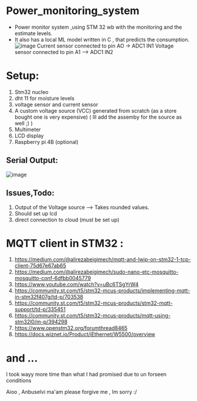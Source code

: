# Power_monitoring_system
* Power monitor system ,using STM 32 wb with the monitoring and the estimate levels.
* It also has a local ML model written in C , that predicts the consumption.
![image](https://github.com/user-attachments/assets/3bbf5f9d-a40b-4ef4-a811-a12806682e57)
Current sensor connected to pin AO -> ADC1 IN1
Voltage sensor connected to pin A1 --> ADC1 IN2

# Setup:
1. Stm32 nucleo
2. dht 11 for moisture levels
3. voltage sensor and current sensor
4. A custom voltage source (VCC) generated from scratch (as a store bought one is very expensive)
   ( Ill add the assemby for the source as well ;) )
5. Multimeter
6. LCD display
7. Raspberry pi 4B (optional)
## Serial Output:
![image](https://github.com/user-attachments/assets/dff2e7af-2b8a-4a9a-91bd-becc1ddfc7e2)

## Issues,Todo:
1. Output of the Voltage source --> Takes rounded values.
2. Should set up lcd
3. direct connection to cloud (must be set up)
   
# MQTT client in STM32 :
1. https://medium.com/@alirezabeigimech/mqtt-and-lwip-on-stm32-1-tcp-client-75d67e67ab65
2. https://medium.com/@alirezabeigimech/sudo-nano-etc-mosquitto-mosquitto-conf-6dfbb0045779
3. https://www.youtube.com/watch?v=uBc6TSgYrW4
4. https://community.st.com/t5/stm32-mcus-products/implementing-mqtt-in-stm32f407g/td-p/703538
5. https://community.st.com/t5/stm32-mcus-products/stm32-mqtt-support/td-p/335451
6. https://community.st.com/t5/stm32-mcus-products/mqtt-using-stm32l0/m-p/394298
7. https://www.openstm32.org/forumthread8465
8. https://docs.wiznet.io/Product/iEthernet/W5500/overview

# and ...
I took wayy more time than what I had promised due to un forseen conditions

Aioo , Anbuselvi ma'am please forgive me , Im sorry :/


